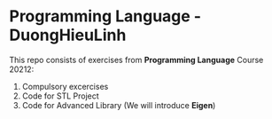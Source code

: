 # Programming Language - DuongHieuLinh

This repo consists of exercises from **Programming Language** Course 20212:

1. Compulsory excercises
2. Code for STL Project
3. Code for Advanced Library (We will introduce **Eigen**)